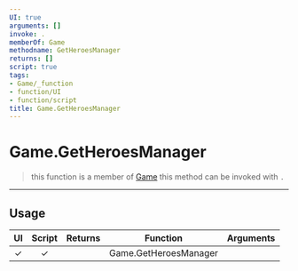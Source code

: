 ```yaml
---
UI: true
arguments: []
invoke: .
memberOf: Game
methodname: GetHeroesManager
returns: []
script: true
tags:
- Game/_function
- function/UI
- function/script
title: Game.GetHeroesManager
---
```

# Game.GetHeroesManager
> this function is a member of [Game](civ-6/lua/Game.md)
> this method can be invoked with `.`
-----
## Usage
|  UI | Script | Returns | Function | Arguments |
|:---:|:------:|-------:|:--------:|:---------|
|✓|✓||Game.GetHeroesManager||
